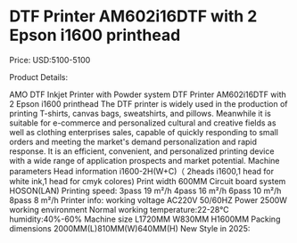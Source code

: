 # DTF Printer AM602i16DTF with 2 Epson i1600 printhead

Price: USD:5100-5100

Product Details:

AMO DTF Inkjet Printer with Powder system
DTF Printer AM602i16DTF with 2 Epson i1600 printhead
The DTF printer is widely used in the production of printing T-shirts, canvas bags, sweatshirts, and pillows. Meanwhile it is suitable for e-commerce and personalized cultural and creative fields as well as clothing enterprises sales, capable of quickly responding to small orders and meeting the market's demand personalization and rapid response. It is an efficient, convenient, and personalized printing device with a wide range of application prospects and market potential.
Machine parameters
Head information	i1600-2H(W+C)（ 2heads i1600,1 head for white ink,1 head for cmyk colores)
Print width		600MM
Circuit board system	HOSON(LAN)
Printing speed:
3pass	19 m²/h
4pass	16 m²/h
6pass	10 m²/h
8pass	8 m²/h
Printer info:
working voltage	AC220V 50/60HZ
Power	2500W
working environment
Normal working temperature:22-28℃
humidity:40%-60%
Machine size	L1720MM W830MM H1600MM
Packing dimensions
2000MM(L)810MM(W)640MM(H)
New Style in 2025: